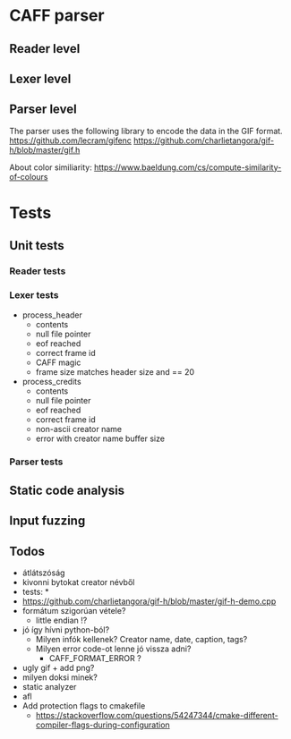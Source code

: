 # CAFF parser

## Reader level

## Lexer level

## Parser level

The parser uses the following library to encode the data in the GIF format.
https://github.com/lecram/gifenc
https://github.com/charlietangora/gif-h/blob/master/gif.h

About color similiarity:
https://www.baeldung.com/cs/compute-similarity-of-colours

# Tests

## Unit tests

### Reader tests

### Lexer tests

* process_header
    * contents
    * null file pointer
    * eof reached
    * correct frame id
    * CAFF magic 
    * frame size matches header size and == 20
* process_credits
    * contents
    * null file pointer
    * eof reached
    * correct frame id
    * non-ascii creator name
    * error with creator name buffer size

### Parser tests

## Static code analysis

## Input fuzzing

## Todos
* átlátszóság
* kivonni bytokat creator névből
* tests:
    *
* https://github.com/charlietangora/gif-h/blob/master/gif-h-demo.cpp
* formátum szigorúan vétele?
    * little endian !?
* jó így hívni python-ból?
    * Milyen infók kellenek? Creator name, date, caption, tags?
    * Milyen error code-ot lenne jó vissza adni?
        * CAFF_FORMAT_ERROR ?
* ugly gif + add png?
* milyen doksi minek?
* static analyzer
* afl
* Add protection flags to cmakefile
    * https://stackoverflow.com/questions/54247344/cmake-different-compiler-flags-during-configuration
